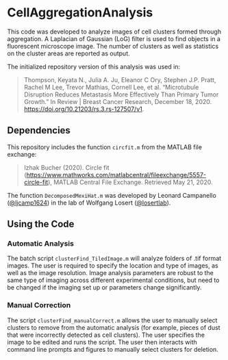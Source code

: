 # CellAggregationAnalysis
This code was developed to analyze images of cell clusters formed through aggregation.  A Laplacian of Gaussian (LoG) filter is used to find objects in a fluorescent microscope image.  The number of clusters as well as statistics on the cluster areas are reported as output.

The initialized repository version of this analysis was used in:
> Thompson, Keyata N., Julia A. Ju, Eleanor C Ory, Stephen J.P. Pratt, Rachel M Lee, Trevor Mathias, Cornell Lee, et al. “Microtubule Disruption Reduces Metastasis More Effectively Than Primary Tumor Growth.” In Review | Breast Cancer Research, December 18, 2020. https://doi.org/10.21203/rs.3.rs-127507/v1.

## Dependencies
This repository includes the function `circfit.m` from the MATLAB file exchange:
> Izhak Bucher (2020). Circle fit (https://www.mathworks.com/matlabcentral/fileexchange/5557-circle-fit), MATLAB Central File Exchange. Retrieved May 21, 2020.

The function `DecomposedMexiHat.m` was developed by Leonard Campanello ([@ljcamp1624](https://github.com/ljcamp1624)) in the lab of Wolfgang Losert ([@losertlab](https://github.com/losertlab)).

## Using the Code
### Automatic Analysis
The batch script `clusterFind_TiledImage.m` will analyze folders of .tif format images.  The user is required to specify the location and type of images, as well as the image resolution.  Image analysis parameters are robust to the same type of imaging across different experimental conditions, but need to be changed if the imaging set up or parameters change significantly.

### Manual Correction
The script `clusterFind_manualCorrect.m` allows the user to manually select clusters to remove from the automatic analysis (for example, pieces of dust that were incorrectly detected as cell clusters).  The user specifies the image to be edited and runs the script.  The user then interacts with command line prompts and figures to manually select clusters for deletion.
